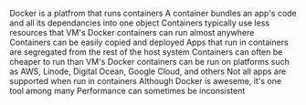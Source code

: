 Docker is a platfrom that runs containers
A container bundles an app's code and all its dependancies into one object
Containers typically use less resources that VM's
Docker containers can run almost anywhere
Containers can be easily copied and deployed
Apps that run in containers are segregated from the rest of the host system
Containers can often be cheaper to run than VM's
Docker containers can be run on platforms such as AWS, Linode, Digital Ocean,
Google Cloud, and others
Not all apps are supported when run in containers
Although Docker is aweseme, it's one tool among many
Performance can sometimes be inconsistent

